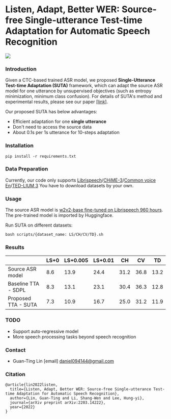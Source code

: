 # Listen, Adapt, Better WER: Source-free Single-utterance Test-time Adaptation for Automatic Speech Recognition
![](https://i.imgur.com/pPAS730.png)
### Introduction
Given a CTC-based trained ASR model, we proposed **Single-Utterance Test-time Adaptation (SUTA)** framework, which can adapt the source ASR model for one utterance by unsupervised objectives (such as entropy minimization, minimum class confusion). For details of SUTA's method and experimental results, please see our paper [[link]](https://arxiv.org/abs/2203.14222).

Our proposed SUTA has below advantages:
* Efficient adaptation for one **single utterance**
* Don't need to access the source data
* About 0.1s per 1s utterance for 10-steps adaptation

### Installation 
```
pip install -r requirements.txt
```
### Data Preparation
Currently, our code only supports [Librispeech](https://www.openslr.org/12)/[CHiME-3](https://catalog.ldc.upenn.edu/LDC2017S24)/[Common voice En](https://tinyurl.com/cvjune2020)/[TED-LIUM 3](https://www.openslr.org/51/)
You have to download datasets by your own.

### Usage
The source ASR model is [w2v2-base fine-tuned on Librispeech 960 hours](https://huggingface.co/facebook/wav2vec2-base-960h). The pre-trained model is imported by Huggingface.

Run SUTA on different datasets:
```
bash scripts/{dataset_name: LS/CH/CV/TD}.sh
```
### Results
|                     | LS+0 | LS+0.005 | LS+0.01 | CH   | CV   | TD   |
|---------------------|------|----------|---------|------|------|------|
| Source ASR model    | 8.6  | 13.9     | 24.4    | 31.2 | 36.8 | 13.2 |
| Baseline TTA - SDPL | 8.3  | 13.1     | 23.1    | 30.4 | 36.3 | 12.8 |
| Proposed TTA - SUTA | 7.3  | 10.9     | 16.7    | 25.0 | 31.2 | 11.9 |

### TODO 
* Support auto-regressive model 
* More speech processing tasks beyond speech recognition

### Contact 
* Guan-Ting Lin [email] daniel094144@gmail.com

### Citation
```
@article{lin2022listen,
  title={Listen, Adapt, Better WER: Source-free Single-utterance Test-time Adaptation for Automatic Speech Recognition},
  author={Lin, Guan-Ting and Li, Shang-Wen and Lee, Hung-yi},
  journal={arXiv preprint arXiv:2203.14222},
  year={2022}
}
```

